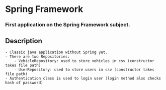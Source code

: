 # Spring Framework

### First application on the Spring Framework subject.

## Description
    - Classic java application without Spring yet.
    - There are two Repositories:
        - VehicleRepository: used to store vehicles in csv (constructor takes file path)
        - UserRepository: used to store users in csv (constructor takes file path)
    - Authentication class is used to login user (login method also checks hash of password)

